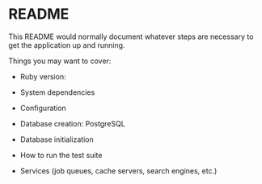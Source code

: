 # README
This README would normally document whatever steps are necessary to get the
application up and running.

Things you may want to cover:

* Ruby version:
* System dependencies
* Configuration
* Database creation: PostgreSQL

* Database initialization
* How to run the test suite

* Services (job queues, cache servers, search engines, etc.)
